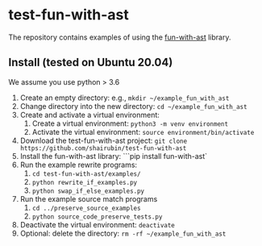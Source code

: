 # test-fun-with-ast
The repository contains examples of using the [fun-with-ast](https://github.com/shairubin/fun_with_ast) library.
## Install (tested on Ubuntu 20.04)
We assume you use python > 3.6 
1. Create an empty directory: e.g., ```mkdir ~/example_fun_with_ast```
1. Change directory into the new directory: ```cd ~/example_fun_with_ast```
1. Create and activate a virtual environment:
   1. Create a virtual environment: ```python3 -m venv environment```
   1. Activate the virtual environment: ```source environment/bin/activate```
1. Download the test-fun-with-ast project: ```git clone https://github.com/shairubin/test-fun-with-ast```
1. Install the fun-with-ast library: ```pip install fun-with-ast`
1. Run the example rewrite programs:
    1. ```cd test-fun-with-ast/examples/```
    1. ```python rewrite_if_examples.py``` 
    1. ```python swap_if_else_examples.py``` 
1. Run the example source match programs 
   1. ```cd ../preserve_source_examples```
   1. ```python source_code_preserve_tests.py``` 
1. Deactivate the virtual environment: `deactivate`
2. Optional: delete the directory: ```rm -rf ~/example_fun_with_ast```
